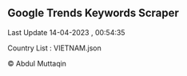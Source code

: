 

## Google Trends Keywords Scraper 
 
Last Update 14-04-2023 , 00:54:35

Country List :
VIETNAM.json



© Abdul Muttaqin 
